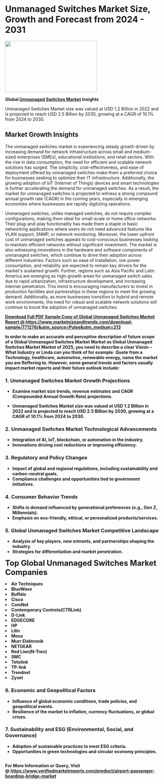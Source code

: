 <H1>Unmanaged Switches Market Size, Growth and Forecast from 2024 - 2031</H1><img class="aligncenter size-medium wp-image-584254" src="https://thirdeyenews.in/wp-content/uploads/2024/09/Global-Market-Research-300x168.jpeg" alt="" width="300" height="168" /><p><strong>Global&nbsp;<a href="https://www.marketsizeandtrends.com/download-sample/771276/&amp;utm_source=Pulse&amp;utm_medium=213">Unmanaged Switches Market</a> Insights</strong></p><p>Unmanaged Switches Market size was valued at USD 1.2 Billion in 2022 and is projected to reach USD 2.5 Billion by 2030, growing at a CAGR of 10.1% from 2024 to 2030.</p><p><h2>Market Growth Insights</h2> <p>The unmanaged switches market is experiencing steady growth driven by increasing demand for network infrastructure across small and medium-sized enterprises (SMEs), educational institutions, and retail sectors. With the rise in data consumption, the need for efficient and scalable network solutions has surged. The simplicity, cost-effectiveness, and ease of deployment offered by unmanaged switches make them a preferred choice for businesses seeking to optimize their IT infrastructure. Additionally, the growing adoption of IoT (Internet of Things) devices and smart technologies is further accelerating the demand for unmanaged switches. As a result, the market for unmanaged switches is projected to witness a strong compound annual growth rate (CAGR) in the coming years, especially in emerging economies where businesses are rapidly digitizing operations.</p> <p><strong><a href="#"></a></strong></p> <p>Unmanaged switches, unlike managed switches, do not require complex configurations, making them ideal for small-scale or home office networks. Their plug-and-play functionality has made them a staple in basic networking applications where users do not need advanced features like VLAN support, SNMP, or network monitoring. Moreover, the lower upfront cost of unmanaged switches appeals to cost-conscious businesses looking to maintain efficient networks without significant investment. The market is also witnessing innovations in the hardware and software components of unmanaged switches, which continue to drive their adoption across different industries. Factors such as ease of installation, low power consumption, and reliability are expected to remain key drivers for the market's sustained growth. Further, regions such as Asia Pacific and Latin America are emerging as high-growth areas for unmanaged switch sales due to rapid urbanization, infrastructure development, and increasing internet penetration. This trend is encouraging manufacturers to invest in production facilities and partnerships in these regions to meet the growing demand. Additionally, as more businesses transition to hybrid and remote work environments, the need for robust and scalable network solutions will continue to boost the adoption of unmanaged switches. <p><strong><a href="#"></p><p><span class=""><strong>Download Full PDF Sample Copy of Global Unmanaged Switches Market Report</strong> @ <a href="https://www.marketsizeandtrends.com/download-sample/771276/&amp;utm_source=Pulse&amp;utm_medium=213" target="_blank">https://www.marketsizeandtrends.com/download-sample/771276/&amp;utm_source=Pulse&amp;utm_medium=213</a></span></p><p>In order to make an accurate and perceptive description of future scope of a Global&nbsp;Unmanaged Switches Market Market as Global&nbsp;Unmanaged Switches Market Market of 2025, you need to describe a clear Vision &ndash; What Industry or Linda can you think of for example: Quote from a Technology, healthcare, automotive, renewable energy, name the market you are Reffering to. However, some general trends and factors usually impact market reports and their future outlook include:</p><h3>1.&nbsp;<strong>Unmanaged Switches Market Growth Projections</strong></h3><ul><li>Examine market size trends, revenue estimates and CAGR (Compounded Annual Growth Rate) projections.</li><li><p>Unmanaged Switches Market size was valued at USD 1.2 Billion in 2022 and is projected to reach USD 2.5 Billion by 2030, growing at a CAGR of 10.1% from 2024 to 2030.</p></li></ul><h3>2.&nbsp;<strong>Unmanaged Switches Market Technological Advancements</strong></h3><ul><li>Integration of AI, IoT, blockchain, or automation in the industry.</li><li>Innovations driving cost reductions or improving efficiency.</li></ul><h3>3.&nbsp;<strong>Regulatory and Policy Changes</strong></h3><ul><li>Impact of global and regional regulations, including sustainability and carbon-neutral goals.</li><li>Compliance challenges and opportunities tied to government initiatives.</li></ul><h3>4.&nbsp;<strong>Consumer Behavior Trends</strong></h3><ul><li>Shifts in demand influenced by generational preferences (e.g., Gen Z, Millennials).</li><li>Emphasis on eco-friendly, ethical, or personalized products/services.</li></ul><h3>5.&nbsp;<strong>Global Unmanaged Switches Market Competitive Landscape</strong></h3><ul><li>Analysis of key players, new entrants, and partnerships shaping the industry.</li><li>Strategies for differentiation and market penetration.</li></ul><p data-pm-slice="1 1 []"><span style="color: inherit; font-family: inherit; font-size: 25px;">Top Global Unmanaged Switches Market Companies</span></p><div class="" data-test-id=""><p><li>Air Techniques</li><li> BlueWave</li><li> Buffalo</li><li> Cisco</li><li> ComNet</li><li> Contemporary Controls(CTRLink)</li><li> D-Link</li><li> EDGECORE</li><li> HP</li><li> Lilin</li><li> Moxa</li><li> Murr Elektronik</li><li> NETGEAR</li><li> Red Lion(N-Tron)</li><li> SMC</li><li> Totolink</li><li> TP-link</li><li> Trendnet</li><li> Zyxel</li></p></div><h3>6.&nbsp;<strong>Economic and Geopolitical Factors</strong></h3><ul><li>Influence of global economic conditions, trade policies, and geopolitical events.</li><li>Resilience of the market to inflation, currency fluctuations, or global crises.</li></ul><h3>7.&nbsp;<strong>Sustainability and ESG (Environmental, Social, and Governance)</strong></h3><ul><li>Adoption of sustainable practices to meet ESG criteria.</li><li>Opportunities in green technologies and circular economy principles.</li></ul><h2><strong style="font-size: 14px;">For More Information or Query, Visit @&nbsp;</strong><a style="background-color: #ffffff; font-size: 14px;" href="https://www.marketsizeandtrends.com/report/unmanaged-switches-market/" target="_blank">https://www.verifiedmarketreports.com/product/airport-passenger-boarding-bridge-market</a></h2>
